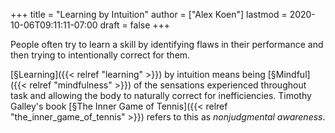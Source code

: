 +++
title = "Learning by Intuition"
author = ["Alex Koen"]
lastmod = 2020-10-06T09:11:11-07:00
draft = false
+++

People often try to learn a skill by identifying flaws in their performance and then trying to intentionally correct for them.

[§Learning]({{< relref "learning" >}}) by intuition means being [§Mindful]({{< relref "mindfulness" >}}) of the sensations experienced throughout task and allowing the body to naturally correct for inefficiencies. Timothy Galley's book [§The Inner Game of Tennis]({{< relref "the_inner_game_of_tennis" >}}) refers to this as _nonjudgmental awareness_.
